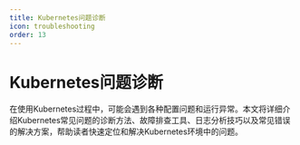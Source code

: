 ```yaml
---
title: Kubernetes问题诊断
icon: troubleshooting
order: 13
---
```


# Kubernetes问题诊断

在使用Kubernetes过程中，可能会遇到各种配置问题和运行异常。本文将详细介绍Kubernetes常见问题的诊断方法、故障排查工具、日志分析技巧以及常见错误的解决方案，帮助读者快速定位和解决Kubernetes环境中的问题。
